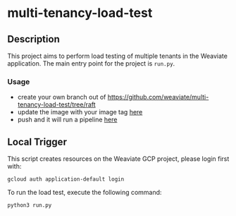 # multi-tenancy-load-test

## Description

This project aims to perform load testing of multiple tenants in the Weaviate application. The main entry point for the project is `run.py`.

### Usage
- create your own branch out of https://github.com/weaviate/multi-tenancy-load-test/tree/raft
- update the image with your image tag [here](https://github.com/weaviate/multi-tenancy-load-test/blob/raft/cli_config.py#L108)
- push and it will run a pipeline [here](https://github.com/weaviate/multi-tenancy-load-test/actions)

## Local Trigger

This script creates resources on the Weaviate GCP project, please login first with:

```
gcloud auth application-default login
```

To run the load test, execute the following command:

```
python3 run.py
```
